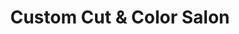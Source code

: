 ---
title: "Custom Cut & Color Salon"
url: /buffalo/custom-cut-and-color-salon/
shop: hairdresser
---